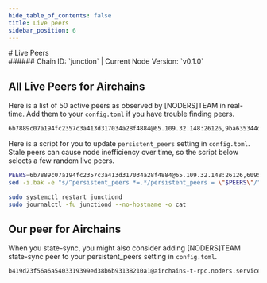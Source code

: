 ```yaml
---
hide_table_of_contents: false
title: Live peers
sidebar_position: 6
---
```


<div class="h1-with-icon icon-airchains">
# Live Peers
</div>
###### Chain ID: `junction` | Current Node Version: `v0.1.0`

## All Live Peers for Airchains
Here is a list of 50 active peers as observed by [NODERS]TEAM in real-time. Add them to your `config.toml` if you have trouble finding peers.

```bash
6b7889c07a194fc2357c3a413d317034a28f4884@65.109.32.148:26126,9ba635344d9c64a4b1d82d7e1138d0216afc27c4@168.119.13.137:34656,8d7fceb13fe45bace6c50bb1e14527aa2f1dbdb6@136.243.88.210:19656,cb0a749f70504fe6b011c9c0df31cbea093c8ed4@162.19.102.51:43656,a9ee14aac08cd57715086fd6759371cc434b4bcd@2a01:26656,0bf905c7839556d924e1fc704b7abff66582f1f7@57.129.39.193:26656,78dbc09859ca72a402e44d423d942125e3b8c6d8@37.27.127.145:63656,575e98598e9813a26576759c7ef70fd38d2516a4@65.109.113.251:15656,2cac83c991358faf89f0c1bb40d94563609e00d9@65.109.84.33:26756,0305205b9c2c76557381ed71ac23244558a51099@162.55.65.162:26656,5717aadf2f21e223012a1ab27e21307f510037c3@2a01:13756,5831abd0e33d84cf744f85c4a57c37f684e4a957@37.27.57.2:26656,0d03e79ef79687421ac6f4b1ddd6add67dd2d6a0@65.109.83.40:28156,e00222e8db843c99acafe0a6dc0aebd3a95e813f@65.108.233.73:19656,cd8515f1c7b8f5504b829bb91ebb414ee205a5be@94.130.136.175:26656,8003688321285589960b0c51e26b54648e420b91@72.251.3.24:56256,3250f8c73d5ded86fa5d0a7b78e84715b9c03643@88.198.46.55:19656,6a2f6a5cd2050f72704d6a9c8917a5bf0ed63b53@93.115.25.41:26656,a82f235048d52eb017ce847f1b910f9243da376a@158.220.114.0:26656,b012a4ceb39e60398d5b1f11ce497b62a136c4cb@144.76.70.103:11656,e2062a42225ff64f6bc786eebebdbfc10025ffa9@205.209.125.118:26656,39b63e44f97efed208e9ebb9b922649d0eeebbd6@157.173.204.178:26656,321fb5ee8408f8e98c8da1e65c950701831b6944@162.19.28.250:43656,aeaf101d54d47f6c99b4755983b64e8504f6132d@65.21.202.124:28656,b0f1d1376aa77be7d61f5c62558124b893b434eb@65.21.17.15:13756,ffd000dc5a34d052f5f56d83dd1c263d658f9d3d@149.50.96.153:11956,a97616166e1511e714d48babeccb717bd4a67e32@75.119.139.226:43456,d0cbeeeb6d16d82aa36e0f3936efc0f0918f8956@51.91.80.192:26656,c70f853dba012ee6b6f50070657ca28dbd12daf4@65.108.0.88:13056,b08db929617aa1881bbcb2c70c1024d8bcc80ee5@88.99.145.26:26656,16ce4d9cc3b07749891f972bf600133552e2c3c7@65.109.112.148:4476,2c0be757b7137fbadf87571248e4a12b7ca45687@65.21.46.249:41656,5880ddf4518b061c111ae6bf07b1ef76ef2a42af@158.220.100.154:26656,8b2a63f074a37bbfebd82cb78a4893936e1dfd61@37.27.132.57:19656,0b3f43387d737e0ec43069d9c60a38df749933e0@176.9.3.42:26656,acf328b980d8a754cfadbcebe59a08883ba0005a@72.46.84.33:56256,ed029367d9a676a5c00e2e636defedf8586e4d20@38.242.200.220:26656,f2f47fefc40d2311e5578730d95a06ce2f3b7ee7@185.232.70.33:26656,f6fa5383325339bd4d2e2b94694e7f43decc24bb@93.159.130.38:38656,e929f77cfe4cd7d51433f438d3b764937e799313@65.108.29.234:19656,609554fc7839c4c537b1c43d429176d5d7dce50b@94.190.21.162:22656,b120868c50b42e2fa918885a26397b6acb3cc8f1@74.241.131.210:30656,8997abdef4363d7225390d4f6fd1cc1dde15f4d9@65.21.221.110:63656,ae20114c7fc277bb7024d9705589b320bb35fb3e@157.173.96.32:18656,48887cbb310bb854d7f9da8d5687cbfca02b9968@95.217.7.164:26656,84230c0e2f9a1e0dbd96dea52b9b90209be0478b@65.109.92.163:1020,4c08927e340aa427596c1889bcf936f9e5b73c73@31.220.74.75:26656,da5434a2087c40aa7cb778e1fecf5b06f62be60d@154.38.163.16:19656,251bf11a8684fa0098ae3ba0368be9eb7c11f5b7@65.109.93.58:43656,c2c0f1c93182271b840ff76b207b77612b539500@1.53.252.54:16656
```

Here is a script for you to update `persistent_peers` setting in `config.toml`. Stale peers can cause node inefficiency over time, so the script below selects a few random live peers.

```bash
PEERS=6b7889c07a194fc2357c3a413d317034a28f4884@65.109.32.148:26126,609554fc7839c4c537b1c43d429176d5d7dce50b@94.190.21.162:22656,0bf905c7839556d924e1fc704b7abff66582f1f7@57.129.39.193:26656,b0f1d1376aa77be7d61f5c62558124b893b434eb@65.21.17.15:13756,c2c0f1c93182271b840ff76b207b77612b539500@1.53.252.54:16656
sed -i.bak -e "s/^persistent_peers *=.*/persistent_peers = \"$PEERS\"/" ~/.junction/config/config.toml

sudo systemctl restart junctiond
sudo journalctl -fu junctiond --no-hostname -o cat
```

## Our peer for Airchains
When you state-sync, you might also consider adding [NODERS]TEAM state-sync peer to your persistent_peers setting in `config.toml`.

```bash
b419d23f56a6a5403319399ed38b6b93138210a1@airchains-t-rpc.noders.services:31656
```